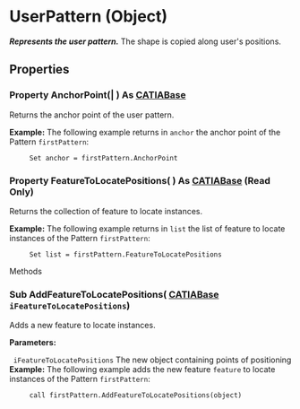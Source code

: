 # UserPattern (Object)

**_Represents the user pattern._**
The shape is copied along user's positions.

## Properties

### Property **AnchorPoint**(| ) As [CATIABase](../System/interface_AnyObject_17321.md)

   Returns the anchor point of the user pattern.

**Example:**     The following example returns in `anchor` the anchor point of the Pattern `firstPattern`:

```VBScript
     Set anchor = firstPattern.AnchorPoint

```

### Property **FeatureToLocatePositions**( ) As [CATIABase](../System/interface_AnyObject_17321.md) (Read Only)

   Returns the collection of feature to locate instances.

**Example:**     The following example returns in `list` the list of feature to locate instances of the Pattern `firstPattern`:

```VBScript
     Set list = firstPattern.FeatureToLocatePositions

```

Methods

### Sub **AddFeatureToLocatePositions**( [CATIABase](../System/interface_AnyObject_17321.md)  `iFeatureToLocatePositions`)

   Adds a new feature to locate instances.

**Parameters:**

` iFeatureToLocatePositions`      The new object containing points of positioning  **Example:**     The following example adds the new feature `feature` to locate instances of the Pattern `firstPattern`:

```VBScript
     call firstPattern.AddFeatureToLocatePositions(object)

```